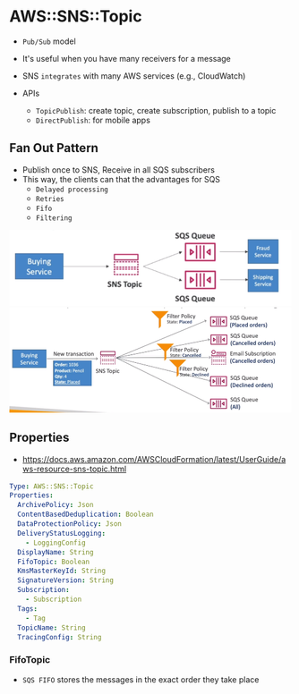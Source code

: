 # AWS::SNS::Topic

- `Pub/Sub` model
- It's useful when you have many receivers for a message
- SNS `integrates` with many AWS services (e.g., CloudWatch)

- APIs
  - `TopicPublish`: create topic, create subscription, publish to a topic
  - `DirectPublish`: for mobile apps

## Fan Out Pattern

- Publish once to SNS, Receive in all SQS subscribers
- This way, the clients can that the advantages for SQS
  - `Delayed processing`
  - `Retries`
  - `Fifo`
  - `Filtering`

![Fan Out](.images/sns-sqs-fan-out.png)
![Fan Out Filtering](.images/sns-sqs-filtering.png)

## Properties

- <https://docs.aws.amazon.com/AWSCloudFormation/latest/UserGuide/aws-resource-sns-topic.html>

```yaml
Type: AWS::SNS::Topic
Properties:
  ArchivePolicy: Json
  ContentBasedDeduplication: Boolean
  DataProtectionPolicy: Json
  DeliveryStatusLogging:
    - LoggingConfig
  DisplayName: String
  FifoTopic: Boolean
  KmsMasterKeyId: String
  SignatureVersion: String
  Subscription:
    - Subscription
  Tags:
    - Tag
  TopicName: String
  TracingConfig: String
```

### FifoTopic

- `SQS FIFO` stores the messages in the exact order they take place
